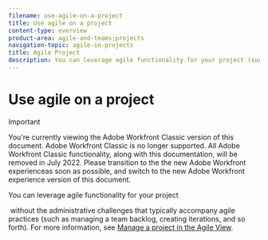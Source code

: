```yaml
---
filename: use-agile-on-a-project
title: Use agile on a project
content-type: overview
product-area: agile-and-teams;projects
navigation-topic: agile-in-projects
title: Agile Project
description: You can leverage agile functionality for your project (such as story boards and burndown charts) without the administrative challenges that typically accompany agile practices (such as managing a team backlog, creating iterations, and so forth). For more information, see Manage a project in the Agile View.
---
```


# Use agile on a project

>[!IMPORTANT]
>
>You're currently viewing the Adobe Workfront Classic version of this document. Adobe Workfront Classic is no longer supported. All Adobe Workfront Classic functionality, along with this documentation, will be removed in July 2022. Please transition to the the new Adobe Workfront experienceas soon as possible, and switch to the new Adobe Workfront experience version of this document.

You can leverage agile functionality for your project 

<!--
<MadCap:conditionalText data-mc-conditions="QuicksilverOrClassic.Draft mode">
(such as story boards and burndown charts)
</MadCap:conditionalText>
-->

&nbsp;without the administrative challenges&nbsp;that typically accompany agile practices (such as managing a team backlog, creating iterations, and so forth). For more information, see [Manage a project in the Agile View](../../manage-work/projects/manage-projects/manage-projects-in-agile-view.md). 
